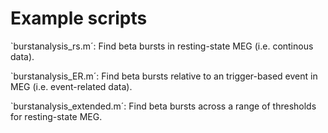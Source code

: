 # Example scripts

`burstanalysis_rs.m´: Find beta bursts in resting-state MEG (i.e. continous data).

`burstanalysis_ER.m´: Find beta bursts relative to an trigger-based event in MEG (i.e. event-related data).

`burstanalysis_extended.m´: Find beta bursts across a range of thresholds for resting-state MEG.
